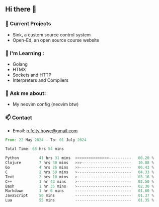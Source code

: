 ## Hi there 👋
### 🔭 Current Projects 
- Sink, a custom source control system
- Open-Ed, an open source course website

### 🌱 I'm Learning :
- Golang
- HTMX
- Sockets and HTTP
- Interpreters and Compilers

### 💬 Ask me about:
- My neovim config (neovim btw)

### 📫 Contact
- Email: p.felty.howe@gmail.com


<!--START_SECTION:waka-->

```rust
From: 22 May 2024 - To: 01 July 2024

Total Time: 68 hrs 54 mins

Python         41 hrs 31 mins  >>>>>>>>>>>>>>>----------   60.20 %
Clojure        7 hrs 30 mins   >>>----------------------   10.88 %
Go             4 hrs 26 mins   >>-----------------------   06.43 %
C              2 hrs 59 mins   >------------------------   04.33 %
Text           2 hrs 10 mins   >------------------------   03.16 %
C++            1 hr 43 mins    >------------------------   02.50 %
Bash           1 hr 35 mins    >------------------------   02.30 %
Markdown       1 hr 6 mins     -------------------------   01.60 %
JavaScript     56 mins         -------------------------   01.37 %
Lua            55 mins         -------------------------   01.35 %
```

<!--END_SECTION:waka-->


<!--
**peter-fh/peter-fh** is a ✨ _special_ ✨ repository because its `README.md` (this file) appears on your GitHub profile.

Here are some ideas to get you started:

- 🔭 I’m currently working on ...
- 🌱 I’m currently learning ...
- 👯 I’m looking to collaborate on ...
- 🤔 I’m looking for help with ...
- 💬 Ask me about ...
- 📫 How to reach me: ...
- 😄 Pronouns: ...
- ⚡ Fun fact: ...
-->

